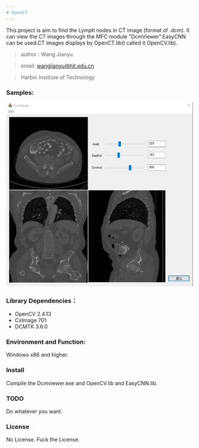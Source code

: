 ```yaml
---
# OpenCT
---
```

This project is aim to find the Lymph nodes in CT image (format of .dcm).
It can view the CT images through the MFC module "DcmViewer".EasyCNN can be used.CT images displays by OpenCT.lib(I called it OpenCV.lib).



>  author : Wang Jianyu

>  email: wangjianyu@hit.edu.cn

>  Harbin Institute of Technology

### Samples:

![](Dcmviewer.jpg)

### Library Dependencies：
- OpenCV 2.4.13
- CxImage 701
- DCMTK 3.6.0

### Environment and Function:

Windows x86 and higher.

### Install

Compile the Dcmviewer.exe and OpenCV.lib and EasyCNN.lib.

### TODO

Do whatever you want.

### License

No License. Fuck the License.


